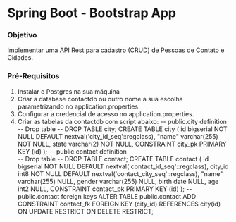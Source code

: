 # Spring Boot - Bootstrap App
### Objetivo
Implementar uma API Rest para cadastro (CRUD) de Pessoas de Contato e Cidades.

### Pré-Requisitos
1. Instalar o Postgres na sua máquina
1. Criar a database contactdb ou outro nome a sua escolha parametrizando no application.properties.
1. Configurar a credencial de acesso no application.properties.
1. Criar as tabelas da contactdb com script abaixo:
 -- public.city definition
  -- Drop table
  -- DROP TABLE city;
        CREATE TABLE city (
        id bigserial NOT NULL DEFAULT nextval('city_id_seq'::regclass),
        "name" varchar(255) NOT NULL,
        state varchar(2) NOT NULL,
        CONSTRAINT city_pk PRIMARY KEY (id)
        );
  -- public.contact definition  
  -- Drop table
  -- DROP TABLE contact;
      CREATE TABLE contact (
        id bigserial NOT NULL DEFAULT nextval('contact_id_seq'::regclass),
        city_id int8 NOT NULL DEFAULT nextval('contact_city_seq'::regclass),
        "name" varchar(255) NULL,
        gender varchar(255) NULL,
        birth date NULL,
        age int2 NULL,
        CONSTRAINT contact_pk PRIMARY KEY (id)
      );
  -- public.contact foreign keys
    ALTER TABLE public.contact ADD CONSTRAINT contact_fk FOREIGN KEY (city_id) REFERENCES city(id) ON UPDATE RESTRICT ON DELETE RESTRICT;